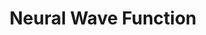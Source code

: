 ---
layout: page
title: Neural Wave Function
description: Group seminar slide for the neural wave function
img: /assets/img/project_neural_wavefunction.png
# redirect: https://seongsukim-ml.github.io/assets/pdf/241127_Neural_Wave_Function.pdf
permalink: /assets/pdf/241127_Neural_Wave_Function.pdf
importance: 1
category: study
---